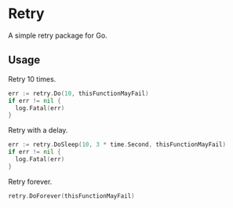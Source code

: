 # Retry

A simple retry package for Go.

## Usage

Retry 10 times.

```go
err := retry.Do(10, thisFunctionMayFail)
if err != nil {
  log.Fatal(err)
}
```

Retry with a delay.

```go
err := retry.DoSleep(10, 3 * time.Second, thisFunctionMayFail)
if err != nil {
  log.Fatal(err)
}
```

Retry forever.

```go
retry.DoForever(thisFunctionMayFail)
```
